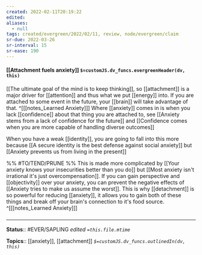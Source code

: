 ```yaml
---
created: 2022-02-11T20:19:22 
edited: 
aliases:
  - null
tags: created/evergreen/2022/02/11, review, node/evergreen/claim
sr-due: 2022-03-26
sr-interval: 15
sr-ease: 190
---
```


#### [[Attachment fuels anxiety]] `$=customJS.dv_funcs.evergreenHeader(dv, this)`

[[The ultimate goal of the mind is to keep thinking]],
so [[attachment]] is a major driver for [[attention]] and thus what we put [[energy]] into.
If you are attached to some event in the future, 
your [[brain]] will take advantage of that.
^[[[notes_Learned Anxiety]]]
Where [[anxiety]] comes in is when you lack [[confidence]] about that thing you are attached to, see
[[Anxiety stems from a lack of confidence for the future]] and 
[[Confidence comes when you are more capable of handling diverse outcomes]]

When you have a weak [[identity]], you are going to fall into this more because
[[A secure identity is the best defense against social anxiety]]
but
[[Anxiety prevents us from living in the present]]

%% #TO/TEND/PRUNE  %%
This is made more complicated by
[[Your anxiety knows your insecurities better than you do]]
but
[[Most anxiety isn't irrational it's just overcompensation]].
If you can gain perspective and [[objectivity]] over your anxiety, 
you can prevent the negative effects of
[[Anxiety tries to make us assume the worst]].
This is why [[detachment]] is so powerful for reducing [[anxiety]],
it allows you to gain both of these things and break off your brain's connection to it's food source.
^[[[notes_Learned Anxiety]]]

### <hr class="footnote"/>

**Status**:: #EVER/SAPLING 
*edited `=this.file.mtime`*

**Topics**:: [[anxiety]], [[attachment]]
*`$=customJS.dv_funcs.outlinedIn(dv, this)`*
